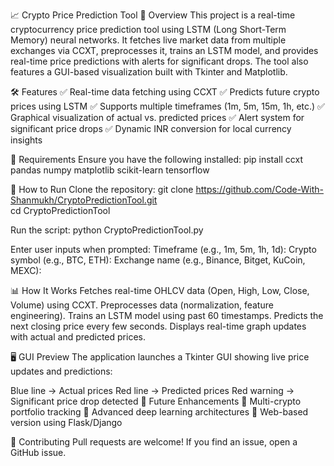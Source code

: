 📈 Crypto Price Prediction Tool
🚀 Overview
This project is a real-time cryptocurrency price prediction tool using LSTM (Long Short-Term Memory) neural networks. It fetches live market data from multiple exchanges via CCXT, preprocesses it, trains an LSTM model, and provides real-time price predictions with alerts for significant drops. The tool also features a GUI-based visualization built with Tkinter and Matplotlib.

🛠️ Features
✅ Real-time data fetching using CCXT
✅ Predicts future crypto prices using LSTM
✅ Supports multiple timeframes (1m, 5m, 15m, 1h, etc.)
✅ Graphical visualization of actual vs. predicted prices
✅ Alert system for significant price drops
✅ Dynamic INR conversion for local currency insights

📌 Requirements
Ensure you have the following installed:
pip install ccxt pandas numpy matplotlib scikit-learn tensorflow

🔧 How to Run
Clone the repository:
git clone https://github.com/Code-With-Shanmukh/CryptoPredictionTool.git  
cd CryptoPredictionTool

Run the script:
python CryptoPredictionTool.py

Enter user inputs when prompted:
Timeframe (e.g., 1m, 5m, 1h, 1d):
Crypto symbol (e.g., BTC, ETH):
Exchange name (e.g., Binance, Bitget, KuCoin, MEXC):

📊 How It Works
Fetches real-time OHLCV data (Open, High, Low, Close, Volume) using CCXT.
Preprocesses data (normalization, feature engineering).
Trains an LSTM model using past 60 timestamps.
Predicts the next closing price every few seconds.
Displays real-time graph updates with actual and predicted prices.

🖥️ GUI Preview
The application launches a Tkinter GUI showing live price updates and predictions:

Blue line → Actual prices
Red line → Predicted prices
Red warning → Significant price drop detected
📌 Future Enhancements
🔹 Multi-crypto portfolio tracking
🔹 Advanced deep learning architectures
🔹 Web-based version using Flask/Django

🤝 Contributing
Pull requests are welcome! If you find an issue, open a GitHub issue.
